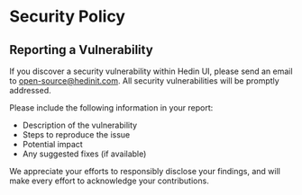 # Security Policy

## Reporting a Vulnerability

If you discover a security vulnerability within Hedin UI, please send an email to open-source@hedinit.com. All security vulnerabilities will be promptly addressed.

Please include the following information in your report:
- Description of the vulnerability
- Steps to reproduce the issue
- Potential impact
- Any suggested fixes (if available)

We appreciate your efforts to responsibly disclose your findings, and will make every effort to acknowledge your contributions. 